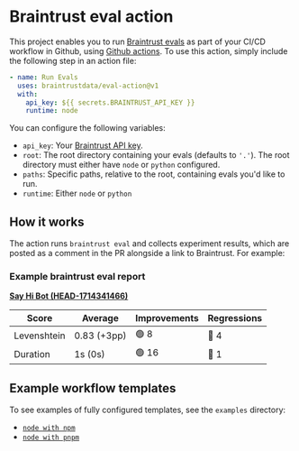 # Braintrust eval action

This project enables you to run [Braintrust evals](braintrust.dev) as part of
your CI/CD workflow in Github, using
[Github actions](https://github.com/features/actions). To use this action,
simply include the following step in an action file:

```yaml
- name: Run Evals
  uses: braintrustdata/eval-action@v1
  with:
    api_key: ${{ secrets.BRAINTRUST_API_KEY }}
    runtime: node
```

You can configure the following variables:

- `api_key`: Your
  [Braintrust API key](https://www.braintrust.dev/docs/welcome/start#create-an-api-key).
- `root`: The root directory containing your evals (defaults to `'.'`). The root
  directory must either have `node` or `python` configured.
- `paths`: Specific paths, relative to the root, containing evals you'd like to
  run.
- `runtime`: Either `node` or `python`

## How it works

The action runs `braintrust eval` and collects experiment results, which are
posted as a comment in the PR alongside a link to Braintrust. For example:

### Example braintrust eval report

**[Say Hi Bot (HEAD-1714341466)](https://www.braintrustdata.com/app/braintrustdata.com/p/Say%20Hi%20Bot/experiments/HEAD-1714341466)**

| Score       | Average     | Improvements | Regressions |
| ----------- | ----------- | ------------ | ----------- |
| Levenshtein | 0.83 (+3pp) | 🟢 8         | 🔴 4        |
| Duration    | 1s (0s)     | 🟢 16        | 🔴 1        |

## Example workflow templates

To see examples of fully configured templates, see the `examples` directory:

- [`node with npm`](examples/npm.yml)
- [`node with pnpm`](examples/pnpm.yml)
